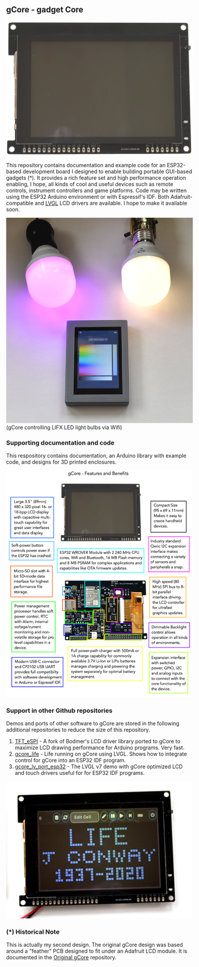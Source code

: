 ## gCore - gadget Core

![gCore Top](Pictures/rev2_assy_top.png)
 
This repository contains documentation and example code for an ESP32-based development board I designed to enable building portable GUI-based gadgets (*).  It provides a rich feature set and high performance operation enabling, I hope, all kinds of cool and useful devices such as remote controls, instrument controllers and game platforms.  Code may be written using the ESP32 Arduino environment or with Espressif's IDF.  Both Adafruit-compatible and [LVGL](https://lvgl.io) LCD drivers are available.  I hope to make it available soon.

![gCore Controlling LIFX bulbs](Pictures/gcore_lifx_remote.png)
(gCore controlling LIFX LED light bulbs via Wifi)

### Supporting documentation and code
This respository contains documentation, an Arduino library with example code, and designs for 3D printed enclosures.

![gCore Features and Benefits](Pictures/gcore_feat_benefits.png)

### Support in other Github repositories
Demos and ports of other software to gCore are stored in the following additional repositories to reduce the size of this repository.

1. [TFT_eSPI](https://github.com/danjulio/TFT_eSPI) - A fork of Bodmer's LCD driver library ported to gCore to maximize LCD drawing performance for Arduino programs.  Very fast.
2. [gcore_life](https://github.com/danjulio/gcore_life) - Life running on gCore using LVGL.  Shows how to integrate control for gCore into an ESP32 IDF program.
3. [gcore\_lv\_port_esp32](https://github.com/danjulio/gcore_lv_port_esp32) - The LVGL v7 demo with gCore optimized LCD and touch drivers useful for for ESP32 IDF programs.

![Life!](Pictures/life.png)

### (*) Historical Note
This is actually my second design.  The original gCore design was based around a "feather" PCB designed to fit under an Adafruit LCD module.  It is documented in the [Original gCore](https://github.com/danjulio/gCore-featherwing) repository.
